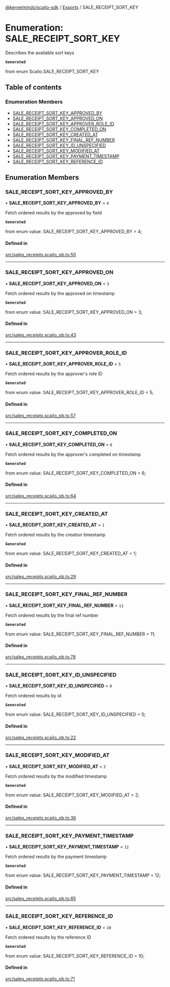 [@kernelminds/scailo-sdk](../README.md) / [Exports](../modules.md) / SALE\_RECEIPT\_SORT\_KEY

# Enumeration: SALE\_RECEIPT\_SORT\_KEY

Describes the available sort keys

**`Generated`**

from enum Scailo.SALE_RECEIPT_SORT_KEY

## Table of contents

### Enumeration Members

- [SALE\_RECEIPT\_SORT\_KEY\_APPROVED\_BY](SALE_RECEIPT_SORT_KEY.md#sale_receipt_sort_key_approved_by)
- [SALE\_RECEIPT\_SORT\_KEY\_APPROVED\_ON](SALE_RECEIPT_SORT_KEY.md#sale_receipt_sort_key_approved_on)
- [SALE\_RECEIPT\_SORT\_KEY\_APPROVER\_ROLE\_ID](SALE_RECEIPT_SORT_KEY.md#sale_receipt_sort_key_approver_role_id)
- [SALE\_RECEIPT\_SORT\_KEY\_COMPLETED\_ON](SALE_RECEIPT_SORT_KEY.md#sale_receipt_sort_key_completed_on)
- [SALE\_RECEIPT\_SORT\_KEY\_CREATED\_AT](SALE_RECEIPT_SORT_KEY.md#sale_receipt_sort_key_created_at)
- [SALE\_RECEIPT\_SORT\_KEY\_FINAL\_REF\_NUMBER](SALE_RECEIPT_SORT_KEY.md#sale_receipt_sort_key_final_ref_number)
- [SALE\_RECEIPT\_SORT\_KEY\_ID\_UNSPECIFIED](SALE_RECEIPT_SORT_KEY.md#sale_receipt_sort_key_id_unspecified)
- [SALE\_RECEIPT\_SORT\_KEY\_MODIFIED\_AT](SALE_RECEIPT_SORT_KEY.md#sale_receipt_sort_key_modified_at)
- [SALE\_RECEIPT\_SORT\_KEY\_PAYMENT\_TIMESTAMP](SALE_RECEIPT_SORT_KEY.md#sale_receipt_sort_key_payment_timestamp)
- [SALE\_RECEIPT\_SORT\_KEY\_REFERENCE\_ID](SALE_RECEIPT_SORT_KEY.md#sale_receipt_sort_key_reference_id)

## Enumeration Members

### SALE\_RECEIPT\_SORT\_KEY\_APPROVED\_BY

• **SALE\_RECEIPT\_SORT\_KEY\_APPROVED\_BY** = ``4``

Fetch ordered results by the approved by field

**`Generated`**

from enum value: SALE_RECEIPT_SORT_KEY_APPROVED_BY = 4;

#### Defined in

[src/sales_receipts.scailo_pb.ts:50](https://github.com/scailo/ts-sdk/blob/c10a36b57201dfa5903d4b53efa1e62aa6208936/src/sales_receipts.scailo_pb.ts#L50)

___

### SALE\_RECEIPT\_SORT\_KEY\_APPROVED\_ON

• **SALE\_RECEIPT\_SORT\_KEY\_APPROVED\_ON** = ``3``

Fetch ordered results by the approved on timestamp

**`Generated`**

from enum value: SALE_RECEIPT_SORT_KEY_APPROVED_ON = 3;

#### Defined in

[src/sales_receipts.scailo_pb.ts:43](https://github.com/scailo/ts-sdk/blob/c10a36b57201dfa5903d4b53efa1e62aa6208936/src/sales_receipts.scailo_pb.ts#L43)

___

### SALE\_RECEIPT\_SORT\_KEY\_APPROVER\_ROLE\_ID

• **SALE\_RECEIPT\_SORT\_KEY\_APPROVER\_ROLE\_ID** = ``5``

Fetch ordered results by the approver's role ID

**`Generated`**

from enum value: SALE_RECEIPT_SORT_KEY_APPROVER_ROLE_ID = 5;

#### Defined in

[src/sales_receipts.scailo_pb.ts:57](https://github.com/scailo/ts-sdk/blob/c10a36b57201dfa5903d4b53efa1e62aa6208936/src/sales_receipts.scailo_pb.ts#L57)

___

### SALE\_RECEIPT\_SORT\_KEY\_COMPLETED\_ON

• **SALE\_RECEIPT\_SORT\_KEY\_COMPLETED\_ON** = ``6``

Fetch ordered results by the approver's completed on timestamp

**`Generated`**

from enum value: SALE_RECEIPT_SORT_KEY_COMPLETED_ON = 6;

#### Defined in

[src/sales_receipts.scailo_pb.ts:64](https://github.com/scailo/ts-sdk/blob/c10a36b57201dfa5903d4b53efa1e62aa6208936/src/sales_receipts.scailo_pb.ts#L64)

___

### SALE\_RECEIPT\_SORT\_KEY\_CREATED\_AT

• **SALE\_RECEIPT\_SORT\_KEY\_CREATED\_AT** = ``1``

Fetch ordered results by the creation timestamp

**`Generated`**

from enum value: SALE_RECEIPT_SORT_KEY_CREATED_AT = 1;

#### Defined in

[src/sales_receipts.scailo_pb.ts:29](https://github.com/scailo/ts-sdk/blob/c10a36b57201dfa5903d4b53efa1e62aa6208936/src/sales_receipts.scailo_pb.ts#L29)

___

### SALE\_RECEIPT\_SORT\_KEY\_FINAL\_REF\_NUMBER

• **SALE\_RECEIPT\_SORT\_KEY\_FINAL\_REF\_NUMBER** = ``11``

Fetch ordered results by the final ref number

**`Generated`**

from enum value: SALE_RECEIPT_SORT_KEY_FINAL_REF_NUMBER = 11;

#### Defined in

[src/sales_receipts.scailo_pb.ts:78](https://github.com/scailo/ts-sdk/blob/c10a36b57201dfa5903d4b53efa1e62aa6208936/src/sales_receipts.scailo_pb.ts#L78)

___

### SALE\_RECEIPT\_SORT\_KEY\_ID\_UNSPECIFIED

• **SALE\_RECEIPT\_SORT\_KEY\_ID\_UNSPECIFIED** = ``0``

Fetch ordered results by id

**`Generated`**

from enum value: SALE_RECEIPT_SORT_KEY_ID_UNSPECIFIED = 0;

#### Defined in

[src/sales_receipts.scailo_pb.ts:22](https://github.com/scailo/ts-sdk/blob/c10a36b57201dfa5903d4b53efa1e62aa6208936/src/sales_receipts.scailo_pb.ts#L22)

___

### SALE\_RECEIPT\_SORT\_KEY\_MODIFIED\_AT

• **SALE\_RECEIPT\_SORT\_KEY\_MODIFIED\_AT** = ``2``

Fetch ordered results by the modified timestamp

**`Generated`**

from enum value: SALE_RECEIPT_SORT_KEY_MODIFIED_AT = 2;

#### Defined in

[src/sales_receipts.scailo_pb.ts:36](https://github.com/scailo/ts-sdk/blob/c10a36b57201dfa5903d4b53efa1e62aa6208936/src/sales_receipts.scailo_pb.ts#L36)

___

### SALE\_RECEIPT\_SORT\_KEY\_PAYMENT\_TIMESTAMP

• **SALE\_RECEIPT\_SORT\_KEY\_PAYMENT\_TIMESTAMP** = ``12``

Fetch ordered results by the payment timestamp

**`Generated`**

from enum value: SALE_RECEIPT_SORT_KEY_PAYMENT_TIMESTAMP = 12;

#### Defined in

[src/sales_receipts.scailo_pb.ts:85](https://github.com/scailo/ts-sdk/blob/c10a36b57201dfa5903d4b53efa1e62aa6208936/src/sales_receipts.scailo_pb.ts#L85)

___

### SALE\_RECEIPT\_SORT\_KEY\_REFERENCE\_ID

• **SALE\_RECEIPT\_SORT\_KEY\_REFERENCE\_ID** = ``10``

Fetch ordered results by the reference ID

**`Generated`**

from enum value: SALE_RECEIPT_SORT_KEY_REFERENCE_ID = 10;

#### Defined in

[src/sales_receipts.scailo_pb.ts:71](https://github.com/scailo/ts-sdk/blob/c10a36b57201dfa5903d4b53efa1e62aa6208936/src/sales_receipts.scailo_pb.ts#L71)
